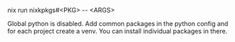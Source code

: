 nix run nixkpkgs#\<PKG> -- \<ARGS>

Global python is disabled.
Add common packages in the python config and for each project create a venv. You can install individual packages in there.
